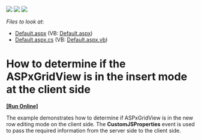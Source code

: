 <!-- default badges list -->
![](https://img.shields.io/endpoint?url=https://codecentral.devexpress.com/api/v1/VersionRange/128539031/15.1.3%2B)
[![](https://img.shields.io/badge/Open_in_DevExpress_Support_Center-FF7200?style=flat-square&logo=DevExpress&logoColor=white)](https://supportcenter.devexpress.com/ticket/details/E254)
[![](https://img.shields.io/badge/📖_How_to_use_DevExpress_Examples-e9f6fc?style=flat-square)](https://docs.devexpress.com/GeneralInformation/403183)
<!-- default badges end -->
<!-- default file list -->
*Files to look at*:

* [Default.aspx](./CS/WebSite/Default.aspx) (VB: [Default.aspx](./VB/WebSite/Default.aspx))
* [Default.aspx.cs](./CS/WebSite/Default.aspx.cs) (VB: [Default.aspx.vb](./VB/WebSite/Default.aspx.vb))
<!-- default file list end -->
# How to determine if the ASPxGridView is in the insert mode at the client side
<!-- run online -->
**[[Run Online]](https://codecentral.devexpress.com/e254/)**
<!-- run online end -->


<p>The example demonstrates how to determine if ASPxGridView is in the new row editing mode on the client side. The <strong>CustomJSProperties</strong> event is used to pass the required information from the server side to the client side.</p>

<br/>


